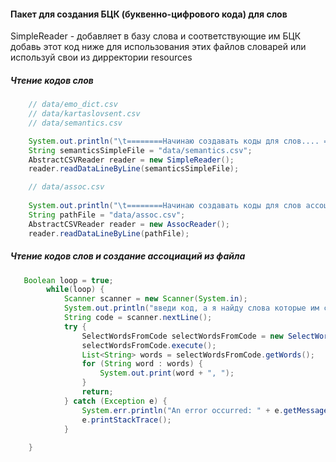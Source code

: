 #### Пакет для создания БЦК (буквенно-цифрового кода) для слов

SimpleReader - добавляет  в базу слова и соответствующие им БЦК
    добавь этот код ниже для использования этих файлов словарей или используй свои из дирректории resources

##### Чтение кодов слов
```java
    // data/emo_dict.csv
    // data/kartaslovsent.csv
    // data/semantics.csv

    System.out.println("\t========Начинаю создавать коды для слов.... =========\n".repeat(10));
    String semanticsSimpleFile = "data/semantics.csv";
    AbstractCSVReader reader = new SimpleReader();
    reader.readDataLineByLine(semanticsSimpleFile);
```


```java
    // data/assoc.csv
  
    System.out.println("\t========Начинаю создавать коды для слов ассоциаций.... =========\n".repeat(10));
    String pathFile = "data/assoc.csv";
    AbstractCSVReader reader = new AssocReader();
    reader.readDataLineByLine(pathFile);
```


##### Чтение кодов слов и создание ассоциаций из файла
```java
   Boolean loop = true;
        while(loop) {
            Scanner scanner = new Scanner(System.in);
            System.out.println("введи код, а я найду слова которые им соответствуют");
            String code = scanner.nextLine();
            try {
                SelectWordsFromCode selectWordsFromCode = new SelectWordsFromCode(code);
                selectWordsFromCode.execute();
                List<String> words = selectWordsFromCode.getWords();
                for (String word : words) {
                    System.out.print(word + ", ");
                }
                return;
            } catch (Exception e) {
                System.err.println("An error occurred: " + e.getMessage());
                e.printStackTrace();
            }
            
    }
```

